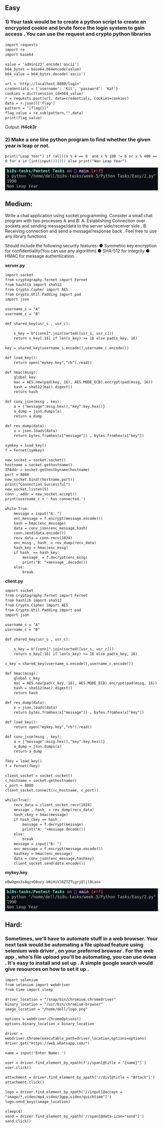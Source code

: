 ## Easy

### 1) Your task would be to create a python script to create an encrypted cookie and brute force the login system to gain access . You can use the request and crypto python libraries

```text
import requests
import re
import base64

value = 'admin123'.encode('ascii')
b64_bytes = base64.b64encode(value)
b64_value = b64_bytes.decode('ascii')

url = 'http://localhost:8080/login'
credentials = {'username': 'Kit', 'password': 'Kat'}
cookies = dict(session_id=b64_value)
r = requests.post(url, data=credentials, cookies=cookies)
data = r.json()['flag']
pattern = "[flag{}]"
flag_value = re.sub(pattern,"",data)
print(flag_value)
```
Output: **H4ck3r** <br />

### 2) Make a one line python program to find whether the given year is leap or not.

```text
print("Leap Year") if (all((x % 4 == 0  and x % 100 != 0 or x % 400 == 0 for x in [int(input())]))) else print("Non Leap Year")
```
![Easy-2.png](https://raw.githubusercontent.com/rSrikesh/bi0s-tasks/main/Pentest%20Tasks/Python%20Tasks/Screenshots/Easy-2.png)

## Medium:

Write a chat application using socket programming. Consider a small chat program with two processes A and B: A: Establishing Connection over sockets and sending message/data to the server side/receiver side . B. Receiving connection and send a message/response back . Feel free to use any library functions.

Should include the following security features: ● Symmetric key encryption for confidentiality(You can use any algorithm) ● SHA-512 for integrity ● HMAC for message authentication.

**server.py**

```text
import socket
from cryptography.fernet import Fernet
from hashlib import sha512
from Crypto.Cipher import AES
from Crypto.Util.Padding import pad
import json

username_s = "A"
username_c = "B"

def shared_key(usr_s , usr_c):

    s_key = b"[conn]".join(sorted([usr_s, usr_c]))
    return s_key[:16] if len(s_key) >= 16 else pad(s_key, 16)

key = shared_key(username_s.encode(),username_c.encode())

def load_key():
    return open("mykey.key","rb").read()

def hmac(mssg):
    global key
    mac = AES.new(pad(key, 16), AES.MODE_ECB).encrypt(pad(mssg, 16))
    hash = sha512(mac).digest()
    return hash

def conv_json(mssg , key):
    a = {"message":mssg.hex(),"key":key.hex()}
    a_dump = json.dumps(a)
    return a_dump

def rev_dump(data):
    x = json.loads(data)
    return bytes.fromhex(x["message"]) , bytes.fromhex(x["key"])

symkey = load_key()
f = Fernet(symkey)

new_socket = socket.socket()
hostname = socket.gethostname()
IPAddr = socket.gethostbyname(hostname)
port = 8080
new_socket.bind((hostname,port))
print("Connection Successful")
new_socket.listen(5)
conn , addr = new_socket.accept()
print(username_c + ' has connected.')

while True:
    message = input("A: ")
    enc_message = f.encrypt(message.encode())
    hash = hmac(enc_message)
    data = conv_json(enc_message,hash)
    conn.send(data.encode())
    recv_data = conn.recv(1024)
    enc_mssg , hash_ = rev_dump(recv_data)
    hash_key = hmac(enc_mssg)
    if hash_ == hash_key:
        message_ = f.decrypt(enc_mssg)
        print("B: "+message_.decode())
    else:
        break

```

**client.py**

```text
import socket
from cryptography.fernet import Fernet
from hashlib import sha512
from Crypto.Cipher import AES
from Crypto.Util.Padding import pad
import json

username_s = "A"
username_c = "B"

def shared_key(usr_s , usr_c):

    s_key = b"[conn]".join(sorted([usr_s, usr_c]))
    return s_key[:16] if len(s_key) >= 16 else pad(s_key, 16)

c_key = shared_key(username_s.encode(),username_c.encode())

def hmac(mssg):
    global c_key 
    mac = AES.new(pad(c_key, 16), AES.MODE_ECB).encrypt(pad(mssg, 16))
    hash = sha512(mac).digest()
    return hash

def rev_dump(data):
    x = json.loads(data)
    return bytes.fromhex(x["message"]) , bytes.fromhex(x["key"])
 
def load_key():
    return open("mykey.key","rb").read()

def conv_json(mssg , key):
    a = {"message":mssg.hex(),"key":key.hex()}
    a_dump = json.dumps(a)
    return a_dump
    
fkey = load_key()
f = Fernet(fkey)

client_socket = socket.socket()
c_hostname = socket.gethostname()
c_port = 8080
client_socket.connect((c_hostname, c_port))

while(True):
    recv_data = client_socket.recv(1024)
    message , hash_ = rev_dump(recv_data)
    hash_ckey = hmac(message)
    if hash_ckey == hash_:
        message = f.decrypt(message)
        print("A: "+message.decode())
    else:
        break
    message = input("B: ")
    enc_message = f.encrypt(message.encode())
    hashkey = hmac(enc_message)
    data = conv_json(enc_message,hashkey)
    client_socket.send(data.encode())
```

**mykey.key**

```text
eBwOgmx3s8qzvQ8ozy-bNiHiVJ8ZTZTLgrjQljl0Lao=
```

![Medium Task.gif](https://raw.githubusercontent.com/rSrikesh/bi0s-tasks/main/Pentest%20Tasks/Python%20Tasks/Screenshots/Easy-2.png)

## Hard:

### Sometimes, we'll have to automate stuff in a web browser. Your next task would be automating a file upload feature using selenium web driver , on your preferred browser . For the web app , who's file upload you'll be automating, you can use dvwa . It's easy to install and set up . A simple google search would give resources on how to set it up .

```text
import selenium
from selenium import webdriver
from time import sleep

driver_location = "/snap/bin/chromium.chromedriver"
binary_location = "/usr/bin/chromium-browser"
image_location = "/home/dell/logo.png"

options = webdriver.ChromeOptions()
options.binary_location = binary_location

driver = webdriver.Chrome(executable_path=driver_location,options=options)
driver.get("https://web.whatsapp.com/")

name = input('Enter Name: ')

user = driver.find_element_by_xpath(f'//span[@title = "{name}"]')
user.click()

attachment = driver.find_element_by_xpath('//div[@title = "Attach"]')
attachment.click()

logo = driver.find_element_by_xpath('//input[@accept = "image/*,video/mp4,video/3gpp,video/quicktime"]')
logo.send_keys(image_location)

sleep(4)
send = driver.find_element_by_xpath('//span[@data-icon="send"]')
send.click()
```

